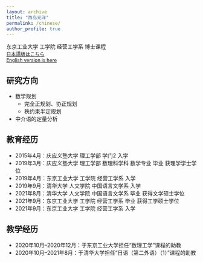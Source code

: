 ```yaml
---
layout: archive
title: "西岛光洋"
permalink: /chinese/
author_profile: true
---
```

东京工业大学 工学院 经营工学系 博士课程<br>
<span style="font-size: 90%;">[日本語版はこちら](https://xidaogy.github.io)<br>
 [English version is here](https://xidaogy.github.io/english/)</span>

## 研究方向
- 数学规划
  - 完全正规划、协正规划
  - 秩约束半定规划
- 中介语的定量分析

## 教育经历
- 2015年4月：庆应义塾大学 理工学部 学门2 入学
- 2019年3月：庆应义塾大学 理工学部 数理科学科 数学专业 毕业 获理学学士学位
- 2019年4月：东京工业大学 工学院 经营工学系 入学
- 2019年9月：清华大学 人文学院 中国语言文学系 入学
- 2021年8月：清华大学 人文学院 中国语言文学系 毕业 获得文学硕士学位
- 2021年9月：东京工业大学 工学院 经营工学系 毕业 获得工学硕士学位
- 2021年9月：东京工业大学 工学院 经营工学系 入学

## 教学经历
- 2020年10月–2020年12月：于东京工业大学担任“数理工学”课程的助教
- 2020年10月–2021年8月：于清华大学担任“日语（第二外语）（1）”课程的助教

